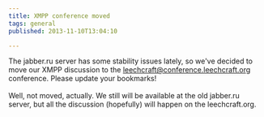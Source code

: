 ```yaml
---
title: XMPP conference moved
tags: general
published: 2013-11-10T13:04:10

---
```


The jabber.ru server has some stability issues lately, so we've decided
to move our XMPP discussion to the
[leechcraft@conference.leechcraft.org](xmpp:leechcraft@conference.leechcraft.org?join)
conference. Please update your bookmarks!\
\
Well, not moved, actually. We still will be available at the old
jabber.ru server, but all the discussion (hopefully) will happen on the
leechcraft.org.